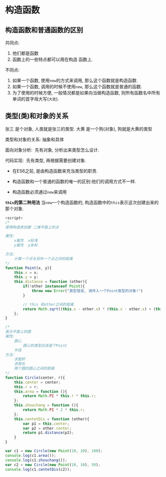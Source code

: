 # 构造函数

## 构造函数和普通函数的区别

共同点:

1. 他们都是函数
2. 函数上的一些特点都可以用在构造 函数上.

不同点:

1. 如果一个函数, 使用`new`的方式来调用, 那么这个函数就是构造函数.
2. 如果一个函数, 调用的时候不使用`new`, 那么这个函数就是普通的函数.
3. 为了使用的时候方便, 一般情况都是如果向当做构造函数, 则所有函数名中所有单词的首字母大写(`大驼`).

## 类型(类)和对象的关系

张三 是个对象, 人类就是张三的类型.
大黄 是一个狗(对象), 狗就是大黄的类型

类型和对象的关系: 抽象和具体

面向对象分析:
​    先有对象, 分析出来类型怎么设计.

代码实现:
​    先有类型, 再根据需要创建对象.

- 在ES6之前, 是由构造函数来充当类型的职责.
- 构造函数和一个普通的函数的唯一的区别:他们的调用方式不一样.

- 构造函数必须通过`new`来调用

**`this`的第二种用法**
当`new`一个构造函数的, 构造函数中的`this`表示这次创建出来的那个对象.

```javascript
<script>
/*
使用构造来创建 二维平面上的点

属性:
    x属性  x标准
    y属性  y坐标

方法:
    计算一个点与另外一个点之间的距离
*/
function Point(x, y){
    this.x = x;
    this.y = y;
    this.distance = function (other){
        if(!other instanceof Point){
            throw new Error("类型错误, 请传入一个Point类型的对象!")
        }

        // this 和other之间的距离
        return Math.sqrt((this.x - other.x) * (this.x - other.x) + (this.y - other.y) * (this.y - other.y));
    };
}

/*
表示平面上的圆
属性:
    圆心
        圆心的类型应该是个Point
    半径
方法:
    求面积
    求周长
    两个圆的圆心之间的距离
*/
function Circle(center, r){
    this.center = center;
    this.r = r;
    this.area = function (){
        return Math.PI * this.r * this.r;
    };
    this.zhouchang = function (){
        return Math.PI * 2 * this.r;
    };
    this.centetDis = function (other){
        var p1 = this.center;
        var p2 = other.center;
        return p1.distance(p2);
    }
}

var c1 = new Circle(new Point(10, 20), 100);
console.log(c1.area());
console.log(c1.zhouchang());
var c2 = new Circle(new Point(10, 10), 50);
console.log(c1.centetDis(c2));
```
